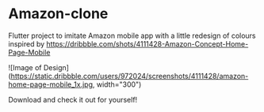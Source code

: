 # Amazon-clone 

Flutter project to imitate Amazon mobile app with a little redesign of colours inspired by 
https://dribbble.com/shots/4111428-Amazon-Concept-Home-Page-Mobile

![Image of Design](https://static.dribbble.com/users/972024/screenshots/4111428/amazon-home-page-mobile_1x.jpg, width="300")



Download and check it out for yourself!

